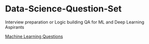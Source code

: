 # Data-Science-Question-Set
Interview preparation or Logic building QA for ML and Deep Learning Aspirants

[Machine Learning Questions](https://github.com/yogeshchandra12345/Data-Science-Question-Set/blob/master/ml_questions.md)
